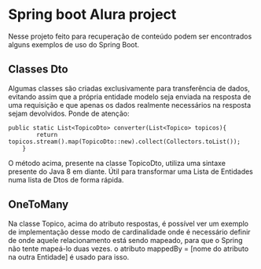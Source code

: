 # Spring boot Alura project
Nesse projeto feito para recuperação de conteúdo podem ser encontrados alguns exemplos de uso do Spring Boot.

## Classes Dto

Algumas classes são criadas exclusivamente para transferência de dados, evitando assim que a própria entidade modelo seja 
enviada na resposta de uma requisição e que apenas os dados realmente necessários na resposta sejam devolvidos.
Ponde de atenção:
```{Java}
public static List<TopicoDto> converter(List<Topico> topicos){
        return topicos.stream().map(TopicoDto::new).collect(Collectors.toList());
    }
```

O método acima, presente na classe TopicoDto, utiliza uma sintaxe presente do Java 8 em diante.
Útil para transformar uma Lista de Entidades numa lista de Dtos de forma rápida.

## OneToMany

Na classe Topico, acima do atributo respostas, é possível ver um exemplo de implementação desse modo de cardinalidade 
onde é necessário definir de onde aquele relacionamento está sendo mapeado, para que o Spring não tente mapeá-lo duas vezes.
o atributo mappedBy = [nome do atributo na outra Entidade] é usado para isso.